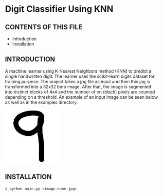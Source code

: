 # Digit Classifier Using KNN

CONTENTS OF THIS FILE
---------------------

 * Introduction
 * Installation

INTRODUCTION
------------
A machine learner using K-Nearest Neighbors method (KNN) to predict a single handwritten digit. The learner uses the scikit-learn
digits dataset for training purpose. The project takes a jpg file as input and then this jpg is transformed into a 32x32 bmp image. After that,
the image is segmented into distinct blocks of 4x4 and the number of on (black) pixels are counted depending on a threshold. An example of an input image can
be seen below as well as in the examples directory.

![number_9](number_9.jpg)

INSTALLATION
------------

```sh
$ python main.py <image_name.jpg>
```